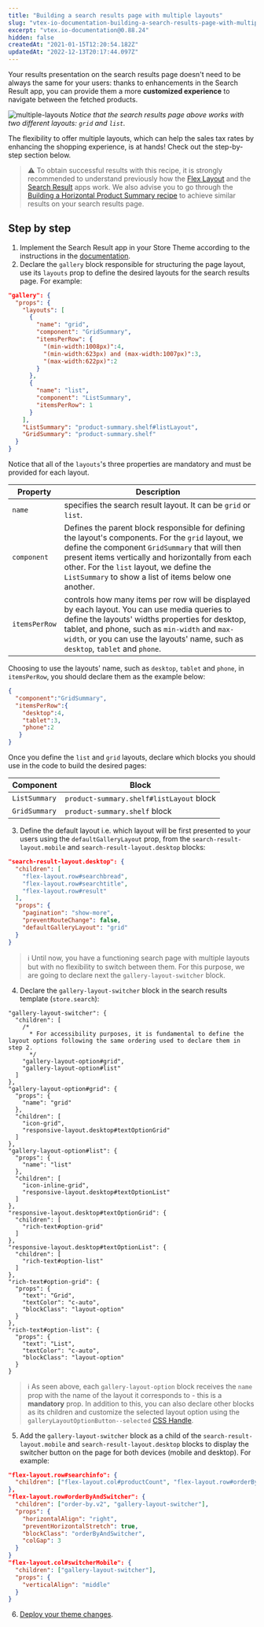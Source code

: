 ```yaml
---
title: "Building a search results page with multiple layouts"
slug: "vtex-io-documentation-building-a-search-results-page-with-multiple-layouts"
excerpt: "vtex.io-documentation@0.88.24"
hidden: false
createdAt: "2021-01-15T12:20:54.182Z"
updatedAt: "2022-12-13T20:17:44.097Z"
---
```


Your results presentation on the search results page doesn't need to be always the same for your users: thanks to enhancements in the Search Result app, you can provide them a more **customized experience** to navigate between the fetched products.

![multiple-layouts](https://raw.githubusercontent.com/vtexdocs/dev-portal-content/main/images/vtex-io-documentation-building-a-search-results-page-with-multiple-layouts-0.png)
*Notice that the search results page above works with two different layouts: `grid` and `list`.*

The flexibility to offer multiple layouts, which can help the sales tax rates by enhancing the shopping experience, is at hands! Check out the step-by-step section below.

> ⚠️ To obtain successful results with this recipe, it is strongly recommended to understand previously how the [Flex Layout](https://developers.vtex.com/vtex-developer-docs/docs/vtex-flex-layout) and the [Search Result](https://developers.vtex.com/vtex-developer-docs/docs/vtex-search-result) apps work. We also advise you to go through the [Building a Horizontal Product Summary recipe](https://developers.vtex.com/vtex-developer-docs/docs/vtex-io-documentation-building-a-horizontal-product-summary) to achieve similar results on your search results page.

## Step by step

1. Implement the Search Result app in your Store Theme according to the instructions in the [documentation](https://developers.vtex.com/vtex-developer-docs/docs/vtex-search-result/).
2. Declare the `gallery` block responsible for structuring the page layout, use its `layouts` prop to define the desired layouts for the search results page. For example:

```json
"gallery": {
  "props": {
    "layouts": [
      {
        "name": "grid",
        "component": "GridSummary",
        "itemsPerRow": {
          "(min-width:1008px)":4,
          "(min-width:623px) and (max-width:1007px)":3,
          "(max-width:622px)":2
        }
      },
      {
        "name": "list",
        "component": "ListSummary",
        "itemsPerRow": 1
      }
    ],
    "ListSummary": "product-summary.shelf#listLayout",
    "GridSummary": "product-summary.shelf"
  }
}
```

Notice that all of the `layouts`'s three properties are mandatory and must be provided for each layout.

| Property      | Description                                                                                                                                                                                                                                                                                                     |
| ------------- | --------------------------------------------------------------------------------------------------------------------------------------------------------------------------------------------------------------------------------------------------------------------------------------------------------------- |
| `name`        | specifies the search result layout. It can be `grid` or `list`.                                                                                                                                                                                                                                                 |
| `component`   | Defines the parent block responsible for defining the layout's components. For the `grid` layout, we define the component `GridSummary` that will then present items vertically and horizontally from each other. For the `list` layout, we define the `ListSummary` to show a list of items below one another. |
| `itemsPerRow` | controls how many items per row will be displayed by each layout. You can use media queries to define the layouts' widths properties for desktop, tablet, and phone, such as `min-width` and `max-width`, or you can use the layouts' name, such as `desktop`, `tablet` and `phone`.                            |

Choosing to use the layouts' name, such as `desktop`, `tablet` and `phone`, in `itemsPerRow`, you should declare them as the example below:

```json
{
  "component":"GridSummary",
  "itemsPerRow":{
    "desktop":4,
    "tablet":3,
    "phone":2
   }
}
```

Once you define the `list` and `grid` layouts, declare which blocks you should use in the code to build the desired pages:

| Component     | Block                                    |
| ------------- | ---------------------------------------- |
| `ListSummary` | `product-summary.shelf#listLayout` block |
| `GridSummary` | `product-summary.shelf` block            |

3. Define the default layout i.e. which layout will be first presented to your users using the `defaultGalleryLayout` prop, from the `search-result-layout.mobile` and `search-result-layout.desktop` blocks:

```json
"search-result-layout.desktop": {
  "children": [
    "flex-layout.row#searchbread",
    "flex-layout.row#searchtitle",
    "flex-layout.row#result"
  ],
  "props": {
    "pagination": "show-more",
    "preventRouteChange": false,
    "defaultGalleryLayout": "grid"
  }
}
```

> ℹ️ Until now, you have a functioning search page with multiple layouts but with no flexibility to switch between them. For this purpose, we are going to declare next the `gallery-layout-switcher` block.

4. Declare the `gallery-layout-switcher` block in the search results template (`store.search`):

```jsonc
"gallery-layout-switcher": {
  "children": [
    /*
      * For accessibility purposes, it is fundamental to define the layout options following the same ordering used to declare them in step 2.
      */
    "gallery-layout-option#grid",
    "gallery-layout-option#list"
  ]
},
"gallery-layout-option#grid": {
  "props": {
    "name": "grid"
  },
  "children": [
    "icon-grid",
    "responsive-layout.desktop#textOptionGrid"
  ]
},
"gallery-layout-option#list": {
  "props": {
    "name": "list"
  },
  "children": [
    "icon-inline-grid",
    "responsive-layout.desktop#textOptionList"
  ]
},
"responsive-layout.desktop#textOptionGrid": {
  "children": [
    "rich-text#option-grid"
  ]
},
"responsive-layout.desktop#textOptionList": {
  "children": [
    "rich-text#option-list"
  ]
},
"rich-text#option-grid": {
  "props": {
    "text": "Grid",
    "textColor": "c-auto",
    "blockClass": "layout-option"
  }
},
"rich-text#option-list": {
  "props": {
    "text": "List",
    "textColor": "c-auto",
    "blockClass": "layout-option"
  }
}
```

> ℹ️ As seen above, each `gallery-layout-option` block receives the `name` prop with the name of the layout it corresponds to - this is a **mandatory** prop. In addition to this, you can also declare other blocks as its children and customize the selected layout option using the `galleryLayoutOptionButton--selected` [CSS Handle](https://developers.vtex.com/vtex-developer-docs/docs/vtex-io-documentation-using-css-handles-for-store-customization/).

5. Add the `gallery-layout-switcher` block as a child of the `search-result-layout.mobile` and `search-result-layout.desktop` blocks to display the switcher button on the page for both devices (mobile and desktop). For example:

```json
"flex-layout.row#searchinfo": {
  "children": ["flex-layout.col#productCount", "flex-layout.row#orderByAndSwitcher"]
},
"flex-layout.row#orderByAndSwitcher": {
  "children": ["order-by.v2", "gallery-layout-switcher"],
  "props": {
    "horizontalAlign": "right",
    "preventHorizontalStretch": true,
    "blockClass": "orderByAndSwitcher",
    "colGap": 3
  }
}
"flex-layout.col#switcherMobile": {
  "children": ["gallery-layout-switcher"],
  "props": {
    "verticalAlign": "middle"
  }
}
```

6. [Deploy your theme changes](https://developers.vtex.com/vtex-developer-docs/docs/vtex-io-documentation-making-your-theme-content-public).
